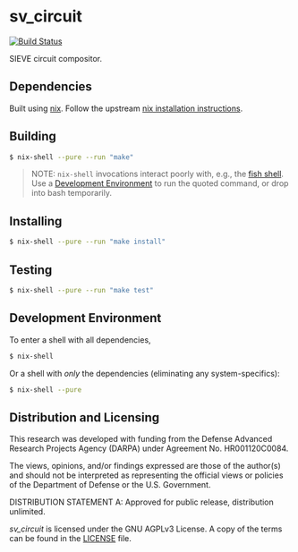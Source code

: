 # sv_circuit

[![Build Status](https://github.com/trailofbits/sv_circuit/actions/workflows/ci.yml/badge.svg)](https://github.com/trailofbits/sholva/actions?query=workflow%3ACI)

SIEVE circuit compositor.

## Dependencies

Built using [nix](https://nixos.wiki/wiki/Nix_package_manager).
Follow the upstream [nix installation instructions](https://nixos.org/download.html).

## Building

```bash
$ nix-shell --pure --run "make"
```

> NOTE: `nix-shell` invocations interact poorly with, e.g., the [fish shell](https://fishshell.com/).
> Use a [Development Environment](#devlopment-environment) to run the quoted command, or drop into bash temporarily.

## Installing

```bash
$ nix-shell --pure --run "make install"
```

## Testing

```bash
$ nix-shell --pure --run "make test"
```

## Development Environment

To enter a shell with all dependencies,

```bash
$ nix-shell
```

Or a shell with _only_ the dependencies (eliminating any system-specifics):

```bash
$ nix-shell --pure
```

## Distribution and Licensing

This research was developed with funding from the Defense Advanced Research Projects Agency (DARPA) under Agreement No. HR001120C0084.

The views, opinions, and/or findings expressed are those of the author(s) and
should not be interpreted as representing the official views or policies of the
Department of Defense or the U.S. Government.

DISTRIBUTION STATEMENT A: Approved for public release, distribution unlimited.

_sv_circuit_ is licensed under the GNU AGPLv3 License. A copy of the terms can
be found in the [LICENSE](./LICENSE) file.
